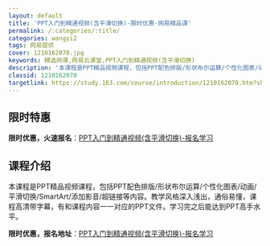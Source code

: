 ```yaml
---
layout: default
title: 'PPT入门到精通视频(含平滑切换)-限时优惠-网易精品课'
permalink: /:categories/:title/
categories: wangyi2
tags: 网易提供
cover: 1210162070.jpg
keywords: 精选网课,网易云课堂,PPT入门到精通视频(含平滑切换)
description: '本课程是PPT精品视频课程，包括PPT配色排版/形状布尔运算/个性化图表/动画/平滑切换/SmartArt/添加影音/超'
classid: 1210162070
targetlink: https://study.163.com/course/introduction/1210162070.htm?share=1&shareId=1025206652&utm_campaign=share&utm_medium=iphoneShare&utm_source=&utm_u=1025206652
---
```


## 限时特惠

**限时优惠，火速报名**：[PPT入门到精通视频(含平滑切换)-报名学习](https://study.163.com/course/introduction/1210162070.htm?share=1&shareId=1025206652&utm_campaign=share&utm_medium=iphoneShare&utm_source=&utm_u=1025206652)

## 课程介绍

本课程是PPT精品视频课程，包括PPT配色排版/形状布尔运算/个性化图表/动画/平滑切换/SmartArt/添加影音/超链接等内容。教学风格深入浅出，通俗易懂，课程高清带字幕，有和课程内容一一对应的PPT文件。学习完之后能达到PPT高手水平。

**限时优惠，报名地址**：[PPT入门到精通视频(含平滑切换)-报名学习](https://study.163.com/course/introduction/1210162070.htm?share=1&shareId=1025206652&utm_campaign=share&utm_medium=iphoneShare&utm_source=&utm_u=1025206652)

